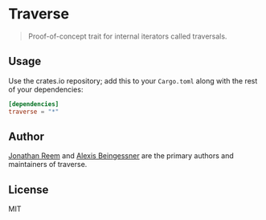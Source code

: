 # Traverse

> Proof-of-concept trait for internal iterators called traversals.

## Usage

Use the crates.io repository; add this to your `Cargo.toml` along
with the rest of your dependencies:

```toml
[dependencies]
traverse = "*"
```

## Author

[Jonathan Reem](https://medium.com/@jreem) and
[Alexis Beingessner](https://github.com/gankro)
are the primary authors and maintainers of traverse.

## License

MIT

